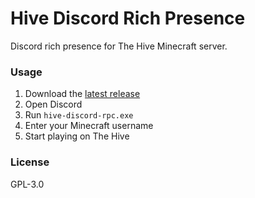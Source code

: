 # Hive Discord Rich Presence

Discord rich presence for The Hive Minecraft server.

### Usage

1. Download the [latest release](https://github.com/tyler58546/hive-discord-rpc/releases/latest)
2. Open Discord
3. Run `hive-discord-rpc.exe`
4. Enter your Minecraft username
5. Start playing on The Hive

### License
GPL-3.0

